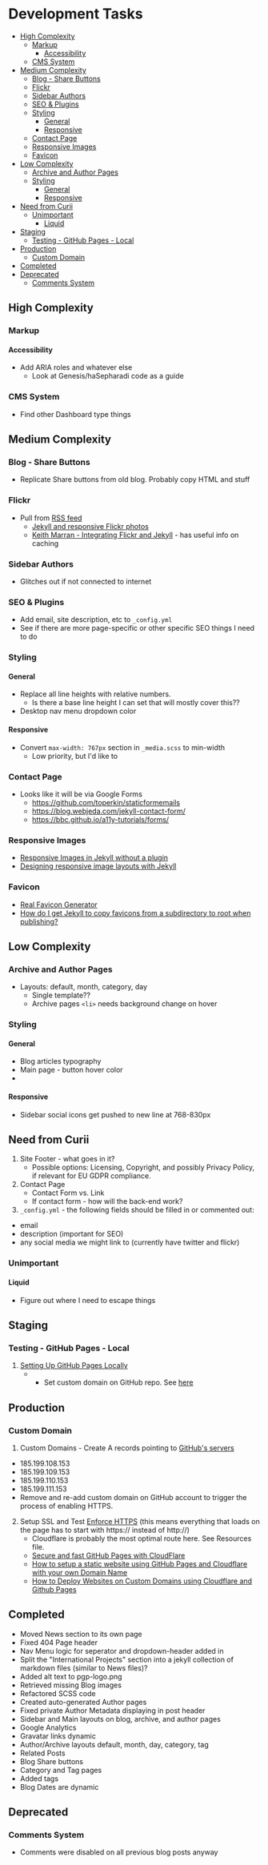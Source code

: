 # Development Tasks

<!-- MarkdownTOC -->

* [High Complexity](#high-complexity)
  * [Markup](#markup)
    * [Accessibility](#accessibility)
  * [CMS System](#cms-system)
* [Medium Complexity](#medium-complexity)
  * [Blog - Share Buttons](#blog---share-buttons)
  * [Flickr](#flickr)
  * [Sidebar Authors](#sidebar-authors)
  * [SEO & Plugins](#seo--plugins)
  * [Styling](#styling)
    * [General](#general)
    * [Responsive](#responsive)
  * [Contact Page](#contact-page)
  * [Responsive Images](#responsive-images)
  * [Favicon](#favicon)
* [Low Complexity](#low-complexity)
  * [Archive and Author Pages](#archive-and-author-pages)
  * [Styling](#styling-1)
    * [General](#general-1)
    * [Responsive](#responsive-1)
* [Need from Curii](#need-from-curii)
  * [Unimportant](#unimportant)
    * [Liquid](#liquid)
* [Staging](#staging)
  * [Testing - GitHub Pages - Local](#testing---github-pages---local)
* [Production](#production)
  * [Custom Domain](#custom-domain)
* [Completed](#completed)
* [Deprecated](#deprecated)
  * [Comments System](#comments-system)

<!-- /MarkdownTOC -->


<a id="high-complexity"></a>
## High Complexity

<a id="markup"></a>
### Markup

<a id="accessibility"></a>
#### Accessibility

* Add ARIA roles and whatever else
  * Look at Genesis/haSepharadi code as a guide

<a id="cms-system"></a>
### CMS System

* Find other Dashboard type things

<a id="medium-complexity"></a>
## Medium Complexity

<a id="blog---share-buttons"></a>
### Blog - Share Buttons

* Replicate Share buttons from old blog. Probably copy HTML and stuff

<a id="flickr"></a>
### Flickr

* Pull from [RSS feed](https://api.flickr.com/services/feeds/photos_public.gne?id=78213110@N06&lang=en-us&format=rss_200)
  * [Jekyll and responsive Flickr photos](https://heipei.io/2016/05/28/jekyll-and-responsive-flickr-photos/)
  * [Keith Marran - Integrating Flickr and Jekyll](http://www.marran.com/tech/integrating-flickr-and-jekyll) - has useful info on caching

<a id="sidebar-authors"></a>
### Sidebar Authors

* Glitches out if not connected to internet

<a id="seo--plugins"></a>
### SEO & Plugins

* Add email, site description, etc to `_config.yml`
* See if there are more page-specific or other specific SEO things I need to do

<a id="styling"></a>
### Styling

<a id="general"></a>
#### General

* Replace all line heights with relative numbers.
  * Is there a base line height I can set that will mostly cover this??
* Desktop nav menu dropdown color

<a id="responsive"></a>
#### Responsive

* Convert `max-width: 767px` section in `_media.scss` to min-width
  * Low priority, but I'd like to

<a id="contact-page"></a>
### Contact Page

* Looks like it will be via Google Forms
  * https://github.com/toperkin/staticformemails
  * https://blog.webjeda.com/jekyll-contact-form/
  * https://bbc.github.io/a11y-tutorials/forms/

<a id="responsive-images"></a>
### Responsive Images
* [Responsive Images in Jekyll without a plugin](https://benseymour.com/2017/03/02/Responsive-Images-in-Jekyll-without-a-plugin)
* [Designing responsive image layouts with Jekyll](https://www.lizheidner.com/front-end/responsive-images/)

<a id="favicon"></a>
### Favicon

* [Real Favicon Generator](https://realfavicongenerator.net/)
* [How do I get Jekyll to copy favicons from a subdirectory to root when publishing?](https://stackoverflow.com/questions/52223620/how-do-i-get-jekyll-to-copy-favicons-from-a-subdirectory-to-root-when-publishing)

<a id="low-complexity"></a>
## Low Complexity

<a id="archive-and-author-pages"></a>
### Archive and Author Pages

* Layouts: default, month, category, day
  * Single template??
  * Archive pages `<li>` needs background change on hover

<a id="styling-1"></a>
### Styling

<a id="general-1"></a>
#### General

* Blog articles typography
* Main page - button hover color
*

<a id="responsive-1"></a>
#### Responsive

* Sidebar social icons get pushed to new line at 768-830px

<a id="need-from-curii"></a>
## Need from Curii

1. Site Footer - what goes in it?
    * Possible options: Licensing, Copyright, and possibly Privacy Policy, if relevant for EU GDPR compliance.
2. Contact Page
    * Contact Form vs. Link
    * If contact form - how will the back-end work?
3. `_config.yml` - the following fields should be filled in or commented out:
  * email
  * description (important for SEO)
  * any social media we might link to (currently have twitter and flickr)

<a id="unimportant"></a>
### Unimportant

<a id="liquid"></a>
#### Liquid

* Figure out where I need to escape things

<a id="staging"></a>
## Staging

<a id="testing---github-pages---local"></a>
### Testing - GitHub Pages - Local
1. [Setting Up GitHub Pages Locally](https://help.github.com/en/articles/setting-up-your-github-pages-site-locally-with-jekyll#keeping-your-site-up-to-date-with-the-github-pages-gem)
    * * Set custom domain on GitHub repo. See [here](https://help.github.com/en/articles/adding-or-removing-a-custom-domain-for-your-github-pages-site)


<a id="production"></a>
## Production

<a id="custom-domain"></a>
### Custom Domain
1. Custom Domains - Create A records pointing to [GitHub's servers](https://help.github.com/en/articles/setting-up-an-apex-domain#configuring-a-records-with-your-dns-provider)
  * 185.199.108.153
  * 185.199.109.153
  * 185.199.110.153
  * 185.199.111.153
* Remove and re-add custom domain on GitHub account to trigger the process of enabling HTTPS.
2. Setup SSL and Test [Enforce HTTPS](https://help.github.com/en/articles/securing-your-github-pages-site-with-https) (this means everything that loads on the page has to start with https:// instead of http://)
    * Cloudflare is probably the most optimal route here. See Resources file.
    * [Secure and fast GitHub Pages with CloudFlare](https://blog.cloudflare.com/secure-and-fast-github-pages-with-cloudflare/)
    * [How to setup a static website using GitHub Pages and Cloudflare with your own Domain Name](https://www.codementor.io/landonpatmore/how-to-setup-a-static-website-using-github-pages-and-cloudflare-with-your-own-domain-name-jb99nbuoe)
    * [How to Deploy Websites on Custom Domains using Cloudflare and Github Pages](https://medium.com/crowdbotics/annie-azana-how-to-deploy-websites-using-cloudflare-and-github-pages-c415c55fea36)

<a id="completed"></a>
## Completed

* Moved News section to its own page
* Fixed 404 Page header
* Nav Menu logic for seperator and dropdown-header added in
* Split the "International Projects" section into a jekyll collection of markdown files (similar to News files)?
* Added alt text to pgp-logo.png
* Retrieved missing Blog images
* Refactored SCSS code
* Created auto-generated Author pages
* Fixed private Author Metadata displaying in post header
* Sidebar and Main layouts on blog, archive, and author pages
* Google Analytics
* Gravatar links dynamic
* Author/Archive layouts default, month, day, category, tag
* Related Posts
* Blog Share buttons
* Category and Tag pages
* Added <time> tags
* Blog Dates are dynamic
<a id="deprecated"></a>
## Deprecated

<a id="comments-system"></a>
### Comments System

* Comments were disabled on all previous blog posts anyway

